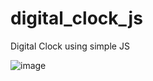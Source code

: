 # digital_clock_js
Digital Clock using simple JS

![image](https://user-images.githubusercontent.com/78960458/219843448-270e50bd-08dc-4688-a281-1e944dc8f69d.png)

